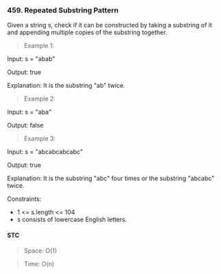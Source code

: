 ### 459. Repeated Substring Pattern

Given a string s, check if it can be constructed by taking a substring of it and appending multiple copies of the substring together.

> Example 1:

Input: s = "abab"

Output: true

Explanation: It is the substring "ab" twice.

> Example 2:

Input: s = "aba"

Output: false

> Example 3:

Input: s = "abcabcabcabc"

Output: true

Explanation: It is the substring "abc" four times or the substring "abcabc" twice.

Constraints:

- 1 <= s.length <= 104
- s consists of lowercase English letters.

#### STC

> Space: O(1)

> Time: O(n)
